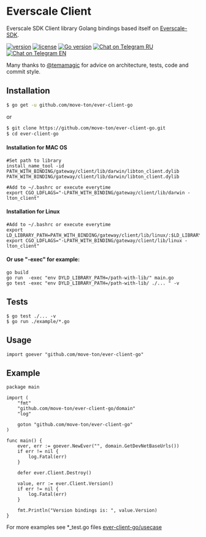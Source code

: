 # Everscale Client
Everscale SDK Client library Golang bindings based itself on [Everscale-SDK](https://github.com/tonlabs/TON-SDK).

[![version](https://img.shields.io/github/v/tag/move-ton/ton-client-go.svg)](https://github.com/move-ton/ton-client-go/releases/latest)
[![license](https://img.shields.io/github/license/move-ton/ton-client-go.svg)](https://github.com/move-ton/ton-client-go/blob/master/LICENSE)
[![Go version](https://img.shields.io/badge/go-1.16+-blue.svg)](https://github.com/moovweb/gvm)
[![Chat on Telegram RU](https://img.shields.io/badge/Chat%20on-Telegram%20RU-blue)](https://t.me/MOVETON_SDK_RU)
[![Chat on Telegram EN](https://img.shields.io/badge/Chat%20on-Telegram%20EN-blue)](https://t.me/MOVETON_SDK_EN)

Many thanks to [@temamagic](https://github.com/temamagic) for advice on architecture, tests, code and commit style.

## Installation

```sh
$ go get -u github.com/move-ton/ever-client-go
```
or

```sh
$ git clone https://github.com/move-ton/ever-client-go.git
$ cd ever-client-go
```

#### Installation for MAC OS 
```
#Set path to library
install_name_tool -id PATH_WITH_BINDING/gateway/client/lib/darwin/libton_client.dylib PATH_WITH_BINDING/gateway/client/lib/darwin/libton_client.dylib

#Add to ~/.bashrc or execute everytime 
export CGO_LDFLAGS="-LPATH_WITH_BINDING/gateway/client/lib/darwin -lton_client"
```
#### Installation for Linux
```
#Add to ~/.bashrc or execute everytime 
export LD_LIBRARY_PATH=PATH_WITH_BINDING/gateway/client/lib/linux/:$LD_LIBRARY_PATH
export CGO_LDFLAGS="-LPATH_WITH_BINDING/gateway/client/lib/linux -lton_client"
```

#### Or use "-exec" for example:
```
go build
go run  -exec "env DYLD_LIBRARY_PATH=/path-with-lib/" main.go
go test -exec "env DYLD_LIBRARY_PATH=/path-with-lib/ ./... " -v
```

## Tests
```
$ go test ./... -v
$ go run ./example/*.go
```

## Usage
```golang
import goever "github.com/move-ton/ever-client-go"
```

## Example
```golang
package main

import (
	"fmt"
	"github.com/move-ton/ever-client-go/domain"
	"log"

	goton "github.com/move-ton/ever-client-go"
)

func main() {
	ever, err := goever.NewEver("", domain.GetDevNetBaseUrls())
	if err != nil {
		log.Fatal(err)
	}

	defer ever.Client.Destroy()

	value, err := ever.Client.Version()
	if err != nil {
		log.Fatal(err)
	}

	fmt.Println("Version bindings is: ", value.Version)
}
```
For more examples see *_test.go files
[ever-client-go/usecase](https://github.com/move-ton/ever-client-go/tree/master/usecase)
